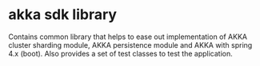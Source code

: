 
# akka sdk library

Contains common library that helps to ease out implementation of AKKA cluster sharding module, AKKA persistence module and AKKA with spring 4.x (boot). Also provides a set of test classes to test the application.